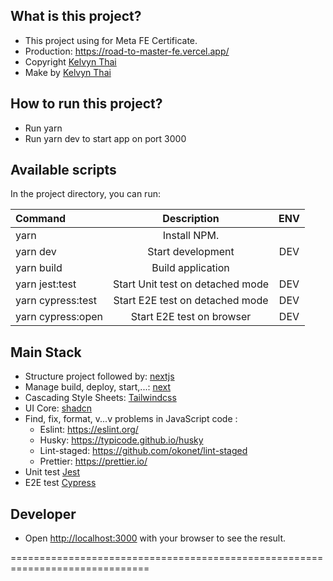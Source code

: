 ## What is this project?

- This project using for Meta FE Certificate.
- Production: https://road-to-master-fe.vercel.app/
- Copyright [Kelvyn Thai](thainguyenhoangphatit@gmail.com)
- Make by [Kelvyn Thai](https://github.com/kelvyn-thai)

## How to run this project?

- Run yarn
- Run yarn dev to start app on port 3000

## Available scripts

In the project directory, you can run:

| Command           |           Description            | ENV |
| :---------------- | :------------------------------: | :-: |
| yarn              |           Install NPM.           |
| yarn dev          |        Start development         | DEV |
| yarn build        |        Build application         |     |
| yarn jest:test    | Start Unit test on detached mode | DEV |
| yarn cypress:test | Start E2E test on detached mode  | DEV |
| yarn cypress:open |    Start E2E test on browser     | DEV |

## Main Stack

- Structure project followed by: [nextjs](https://nextjs.org/docs/getting-started)
- Manage build, deploy, start,...: [next](https://www.npmjs.com/package/next)
- Cascading Style Sheets: [Tailwindcss](https://tailwindcss.com/)
- UI Core: [shadcn](https://ui.shadcn.com)
- Find, fix, format, v...v problems in JavaScript code :
  - Eslint: https://eslint.org/
  - Husky: https://typicode.github.io/husky
  - Lint-staged: https://github.com/okonet/lint-staged
  - Prettier: https://prettier.io/
- Unit test [Jest](https://jestjs.io/)
- E2E test [Cypress](https://docs.cypress.io/guides/overview/why-cypress)

## Developer

- Open [http://localhost:3000](http://localhost:3000) with your browser to see the result.

==============================================================================
